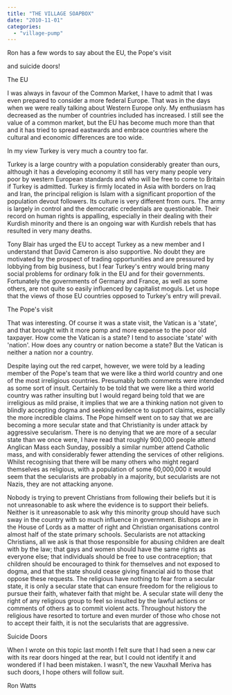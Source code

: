 ```yaml
---
title: "THE VILLAGE SOAPBOX"
date: "2010-11-01"
categories: 
  - "village-pump"
---
```


Ron has a few words to say about the EU, the Pope's visit

and suicide doors!

The EU

I was always in favour of the Common Market, I have to admit that I was even prepared to consider a more federal Europe. That was in the days when we were really talking about Western Europe only. My enthusiasm has decreased as the number of countries included has increased. I still see the value of a common market, but the EU has become much more than that and it has tried to spread eastwards and embrace countries where the cultural and economic differences are too wide.

In my view Turkey is very much a country too far.

Turkey is a large country with a population considerably greater than ours, although it has a developing economy it still has very many people very poor by western European standards and who will be free to come to Britain if Turkey is admitted. Turkey is firmly located in Asia with borders on Iraq and Iran, the principal religion is Islam with a significant proportion of the population devout followers. Its culture is very different from ours. The army is largely in control and the democratic credentials are questionable. Their record on human rights is appalling, especially in their dealing with their Kurdish minority and there is an ongoing war with Kurdish rebels that has resulted in very many deaths.

Tony Blair has urged the EU to accept Turkey as a new member and I understand that David Cameron is also supportive. No doubt they are motivated by the prospect of trading opportunities and are pressured by lobbying from big business, but I fear Turkey's entry would bring many social problems for ordinary folk in the EU and for their governments. Fortunately the governments of Germany and France, as well as some others, are not quite so easily influenced by capitalist moguls. Let us hope that the views of those EU countries opposed to Turkey's entry will prevail.

The Pope's visit

That was interesting. Of course it was a state visit, the Vatican is a 'state', and that brought with it more pomp and more expense to the poor old taxpayer. How come the Vatican is a state? I tend to associate 'state' with 'nation'. How does any country or nation become a state? But the Vatican is neither a nation nor a country.

Despite laying out the red carpet, however, we were told by a leading member of the Pope's team that we were like a third world country and one of the most irreligious countries. Presumably both comments were intended as some sort of insult. Certainly to be told that we were like a third world country was rather insulting but I would regard being told that we are irreligious as mild praise, it implies that we are a thinking nation not given to blindly accepting dogma and seeking evidence to support claims, especially the more incredible claims. The Pope himself went on to say that we are becoming a more secular state and that Christianity is under attack by aggressive secularism. There is no denying that we are more of a secular state than we once were, I have read that roughly 900,000 people attend Anglican Mass each Sunday, possibly a similar number attend Catholic mass, and with considerably fewer attending the services of other religions. Whilst recognising that there will be many others who might regard themselves as religious, with a population of some 60,000,000 it would seem that the secularists are probably in a majority, but secularists are not Nazis, they are not attacking anyone.

Nobody is trying to prevent Christians from following their beliefs but it is not unreasonable to ask where the evidence is to support their beliefs. Neither is it unreasonable to ask why this minority group should have such sway in the country with so much influence in government. Bishops are in the House of Lords as a matter of right and Christian organisations control almost half of the state primary schools. Secularists are not attacking Christians, all we ask is that those responsible for abusing children are dealt with by the law; that gays and women should have the same rights as everyone else; that individuals should be free to use contraception; that children should be encouraged to think for themselves and not exposed to dogma, and that the state should cease giving financial aid to those that oppose these requests. The religious have nothing to fear from a secular state, it is only a secular state that can ensure freedom for the religious to pursue their faith, whatever faith that might be. A secular state will deny the right of any religious group to feel so insulted by the lawful actions or comments of others as to commit violent acts. Throughout history the religious have resorted to torture and even murder of those who chose not to accept their faith, it is not the secularists that are aggressive.

Suicide Doors

When I wrote on this topic last month I felt sure that I had seen a new car with its rear doors hinged at the rear, but I could not identify it and wondered if I had been mistaken. I wasn't, the new Vauxhall Meriva has such doors, I hope others will follow suit.

Ron Watts
